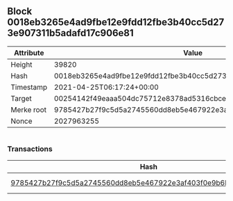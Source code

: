 ## Block 0018eb3265e4ad9fbe12e9fdd12fbe3b40cc5d273e907311b5adafd17c906e81

Attribute | Value
--- | ---
Height | 39820
Hash | 0018eb3265e4ad9fbe12e9fdd12fbe3b40cc5d273e907311b5adafd17c906e81
Timestamp | 2021-04-25T06:17:24+00:00
Target | 00254142f49eaaa504dc75712e8378ad5316cbcead634704b3734b6271167cc4
Merke root | 9785427b27f9c5d5a2745560dd8eb5e467922e3af403f0e9b6b31627b36092a2
Nonce | 2027963255

```

```

### Transactions

Hash | Amount
--- | ---
[9785427b27f9c5d5a2745560dd8eb5e467922e3af403f0e9b6b31627b36092a2](9785427b27f9c5d5a2745560dd8eb5e467922e3af403f0e9b6b31627b36092a2.md) | 10.00000000 SKEPTI 
